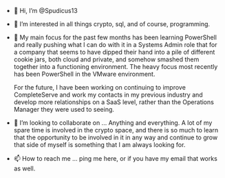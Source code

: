 - 👋 Hi, I’m @Spudicus13

- 👀 I’m interested in all things crypto, sql, and of course, programming. 

- 🌱 My main focus for the past few months has been learning PowerShell and really pushing what I can do with it in a Systems Admin role that for a company that seems to have 
  dipped their hand into a pile of different cookie jars, both cloud and private, and somehow smashed them together into a functioning environment. The heavy focus most 
  recently has been PowerShell in the VMware environment. 
  
  For the future, I have been working on continuing to improve CompleteServe and work my contacts in my previous industry and develop more relationships on a SaaS level, 
  rather than the Operations Manager they were used to seeing.
  
- 💞️ I’m looking to collaborate on ... Anything and everything. A lot of my spare time is involved in the crypto space, and there is so much to learn that the opportunity 
  to be involved in it in any way and continue to grow that side of myself is something that I am always looking for.
  
- 📫 How to reach me ... ping me here, or if you have my email that works as well.

<!---
Spudicus13/Spudicus13 is a ✨ special ✨ repository because its `README.md` (this file) appears on your GitHub profile.
You can click the Preview link to take a look at your changes.
--->
